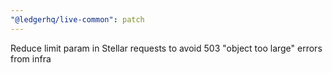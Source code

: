 ```yaml
---
"@ledgerhq/live-common": patch
---
```


Reduce limit param in Stellar requests to avoid 503 "object too large" errors from infra

